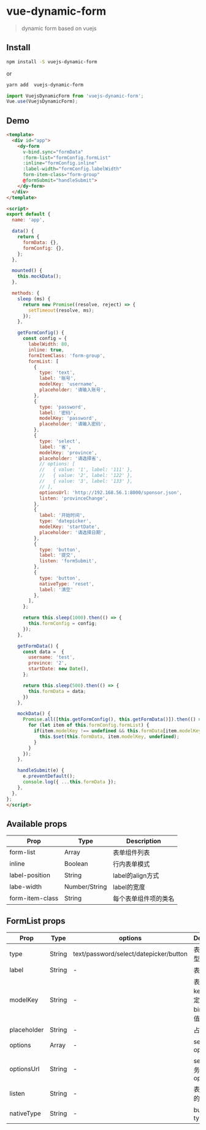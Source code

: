# vue-dynamic-form

> dynamic form based on vuejs

## Install

``` bash
npm install -S vuejs-dynamic-form
```
or
```bash
yarn add  vuejs-dynamic-form
```
```JavaScript
import VuejsDynamicForm from 'vuejs-dynamic-form';
Vue.use(VuejsDynamicForm);

```
## Demo
```html
<template>
  <div id="app">
    <dy-form
      v-bind.sync="formData"
      :form-list="formConfig.formList"
      :inline="formConfig.inline"
      :label-width="formConfig.labelWidth"
      form-item-class="form-group"
      @formSubmit="handleSubmit">
    </dy-form>
  </div>
</template>

<script>
export default {
  name: 'app',

  data() {
    return {
      formData: {},
      formConfig: {},
    };
  },

  mounted() {
    this.mockData();
  },

  methods: {
    sleep (ms) {
      return new Promise((resolve, reject) => {
        setTimeout(resolve, ms);
      });
    },

    getFormConfig() {
      const config = {
        labelWidth: 80,
        inline: true,
        formItemClass: 'form-group',
        formList: [
          {
            type: 'text',
            label: '账号',
            modelKey: 'username',
            placeholder: '请输入账号',
          },
          {
            type: 'password',
            label: '密码',
            modelKey: 'password',
            placeholder: '请输入密码',
          },
          {
            type: 'select',
            label: '省',
            modelKey: 'province',
            placeholder: '请选择省',
            // options: [
            //   { value: '1', label: '111' },
            //   { value: '2', label: '122' },
            //   { value: '3', label: '133' },
            // ],
            optionsUrl: 'http://192.168.56.1:8000/sponsor.json',
            listen: 'provinceChange',
          },
          {
            label: '开始时间',
            type: 'datepicker',
            modelKey: 'startDate',
            placeholder: '请选择日期',
          },
          {
            type: 'button',
            label: '提交',
            listen: 'formSubmit',
          },
          {
            type: 'button',
            nativeType: 'reset',
            label: '清空'
          },
        ],
      };

      return this.sleep(1000).then(() => {
        this.formConfig = config;
      });
    },

    getFormData() {
      const data =  {
        username: 'test',
        province: '2',
        startDate: new Date(),
      };

      return this.sleep(500).then(() => {
        this.formData = data;
      })
    },

    mockData() {
      Promise.all([this.getFormConfig(), this.getFormData()]).then(() => {
        for (let item of this.formConfig.formList) {
          if(item.modelKey !== undefined && this.formData[item.modelKey] === undefined) {
            this.$set(this.formData, item.modelKey, undefined);
          }
        }
      });
    },

    handleSubmit(e) {
      e.preventDefault();
      console.log({ ...this.formData });
    },
  },
};
</script>

```

## Available props
Prop|Type|Description
-|-|-
form-list|Array|表单组件列表
inline|Boolean|行内表单模式
label-position|String|label的align方式
labe-width|Number/String|label的宽度
form-item-class|String|每个表单组件项的类名

## FormList props
Prop|Type|options|Description
-|-|-|-
type|String|text/password/select/datepicker/button|表单项的类型
label|String|-|表单项label
modelKey|String|-|表单项的key，可以绑定到v-bind.sync的值
placeholder|String|-|占位符
options|Array|-|select的options
optionsUrl|String|-|select从服务器拉取options
listen|String|-|表单项监听的事件
nativeType|String|-|button原生type
